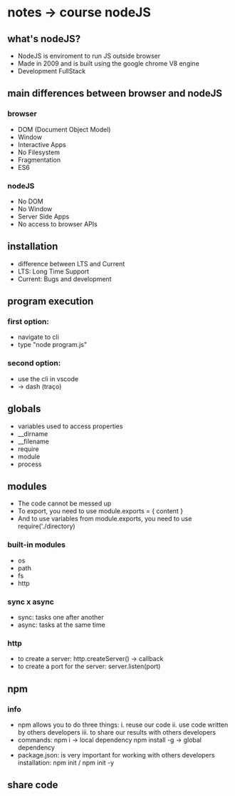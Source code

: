 # notes -> course nodeJS

## what's nodeJS?
- NodeJS is enviroment to run JS outside browser
- Made in 2009 and is built using the google chrome V8 engine
- Development FullStack

## main differences between browser and nodeJS

### browser
- DOM (Document Object Model)
- Window
- Interactive Apps
- No Filesystem
- Fragmentation
- ES6

### nodeJS
- No DOM
- No Window
- Server Side Apps
- No access to browser APIs

## installation

- difference between LTS and Current
- LTS: Long Time Support
- Current: Bugs and development

## program execution

### first option:
- navigate to cli
- type "node program.js"

### second option:
- use the cli in vscode
- -> dash (traço)

## globals
- variables used to access properties
- __dirname
- __filename
- require
- module
- process

## modules
- The code cannot be messed up
- To export, you need to use module.exports = { content }
- And to use variables from module.exports, you need to use require('./directory)

### built-in modules
- os
- path
- fs
- http

### sync x async
- sync: tasks one after another
- async: tasks at the same time

### http
- to create a server: http.createServer() -> callback
- to create a port for the server: server.listen(port)

## npm

### info
- npm allows you to do three things:
    i.   reuse our code
    ii.  use code written by others developers
    iii. to share our results with others developers
- commands:
    npm i <packageName> -> local dependency
    npm install -g <packageName> -> global dependency
- package.json: is very important for working with others developers
    installation: npm init / npm init -y

## share code
